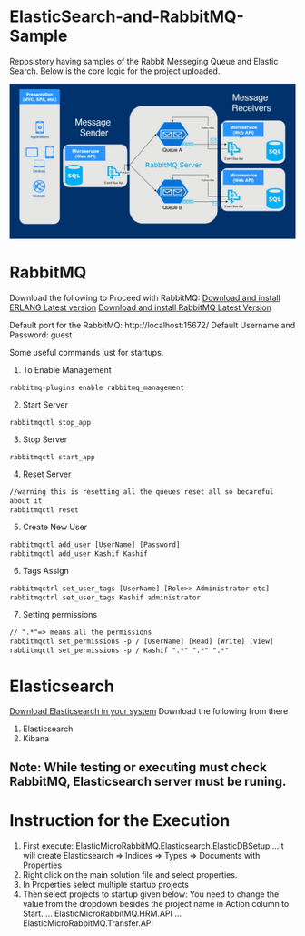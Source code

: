 # ElasticSearch-and-RabbitMQ-Sample

Reposistory having samples of the Rabbit Messeging Queue and Elastic Search. Below is the core logic for the project uploaded.

![](CoreLogic.PNG)

# RabbitMQ
Download the following to Proceed with RabbitMQ:
[Download and install ERLANG Latest version](https://www.erlang.org/downloads)
[Download and install RabbitMQ Latest Version](https://www.rabbitmq.com/download.html)

Default port for the RabbitMQ: http://localhost:15672/
Default Username and Password: guest

Some useful commands just for startups.
1. To Enable Management
```
rabbitmq-plugins enable rabbitmq_management
```
2. Start Server
```
rabbitmqctl stop_app
```
3. Stop Server
```
rabbitmqctl start_app
```
4. Reset Server
```
//warning this is resetting all the queues reset all so becareful about it
rabbitmqctl reset
```
5. Create New User
```
rabbitmqctl add_user [UserName] [Password]
rabbitmqctl add_user Kashif Kashif
```
6. Tags Assign 
```
rabbitmqctrl set_user_tags [UserName] [Role>> Administrator etc]
rabbitmqctrl set_user_tags Kashif administrator
```
7. Setting permissions
```
// ".*"=> means all the permissions
rabbitmqctl set_permissions -p / [UserName] [Read] [Write] [View]
rabbitmqctl set_permissions -p / Kashif ".*" ".*" ".*"
```

# Elasticsearch
[Download Elasticsearch in your system](https://www.elastic.co/downloads/)
Download the following from there
1. Elasticsearch
2. Kibana

## Note: While testing or executing must check RabbitMQ, Elasticsearch server must be runing.


# Instruction for the Execution
1. First execute: ElasticMicroRabbitMQ.Elasticsearch.ElasticDBSetup 
...It will create Elasticsearch => Indices => Types => Documents with Properties
2. Right click on the main solution file and select properties.
3. In Properties select multiple startup projects
4. Then select projects to startup given below: You need to change the value from the dropdown besides the project name in Action column to Start.
... ElasticMicroRabbitMQ.HRM.API
... ElasticMicroRabbitMQ.Transfer.API
